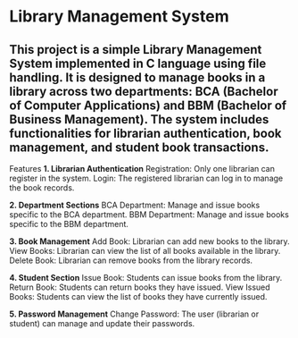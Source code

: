 # Library Management System

## This project is a simple Library Management System implemented in C language using file handling. It is designed to manage books in a library across two departments: BCA (Bachelor of Computer Applications) and BBM (Bachelor of Business Management). The system includes functionalities for librarian authentication, book management, and student book transactions.

Features
**1. Librarian Authentication**
Registration: Only one librarian can register in the system.
Login: The registered librarian can log in to manage the book records.

**2. Department Sections**
BCA Department: Manage and issue books specific to the BCA department.
BBM Department: Manage and issue books specific to the BBM department.

**3. Book Management**
Add Book: Librarian can add new books to the library.
View Books: Librarian can view the list of all books available in the library.
Delete Book: Librarian can remove books from the library records.

**4. Student Section**
Issue Book: Students can issue books from the library.
Return Book: Students can return books they have issued.
View Issued Books: Students can view the list of books they have currently issued.

**5. Password Management**
Change Password: The user (librarian or student) can manage and update their passwords.
